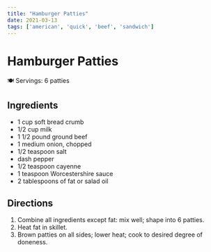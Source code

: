 ```yaml
---
title: "Hamburger Patties"
date: 2021-03-13
tags: ['american', 'quick', 'beef', 'sandwich']
---
```


# Hamburger Patties

🍽️ Servings: 6 patties

## Ingredients

-   1 cup soft bread crumb
-   1/2 cup milk
-   1 1/2 pound ground beef
-   1 medium onion, chopped
-   1/2 teaspoon salt
-   dash pepper
-   1/2 teaspoon cayenne
-   1 teaspoon Worcestershire sauce
-   2 tablespoons of fat or salad oil

## Directions

1.  Combine all ingredients except fat: mix well; shape into 6 patties.
2.  Heat fat in skillet.
3.  Brown patties on all sides; lower heat; cook to desired degree of
    doneness.
